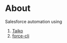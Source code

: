 # About 

Salesforce automation using 

1. [Taiko](./taiko/README.md)
1. [force-cli](./force-cli/README.md)

